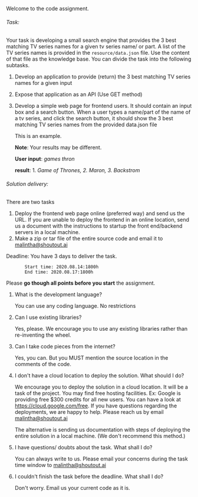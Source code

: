 Welcome to the code assignment. 

###### Task:

Your task is developing a small search engine that provides the 3 best matching TV series names for a given tv series name/ or part. A list of the TV series names is provided in the `resource/data.json` file. Use the content of that file as the knowledge base. You can divide the task into the following subtasks.

1. Develop an application to provide (return) the 3 best matching TV series names for a given input
2. Expose that application as an API (Use GET method)
3. Develop a simple web page for frontend users. It should contain an input box and a search button. When 
   a user types a name/part of the name of a tv series, and click the search button, it should show the 3 best matching TV
   series names from the provided data.json file
   
   This is an example. 
       
     **Note**: Your results may be different.
     
     **User input**: _games thron_
     
     **result**: 1. _Game of Thrones, 2. Maron, 3. Backstrom_
     
###### Solution delivery:

 There are two tasks

   1. Deploy the  frontend web page online (preferred way) and send us the URL. If you are unable to deploy the frontend in an online location, send us a document with the instructions to startup the front end/backend servers in a local machine.
   2. Make a zip or tar file of the entire source code and email it to malintha@shoutout.ai

Deadline: You have 3 days to deliver the task. 

           Start time: 2020.08.14:1800h
           End time: 2020.08.17:1800h   

Please **go though all points before you start** the assignment.

1. What is the development language?

    You can use any coding language. No restrictions

2. Can I use existing libraries?

    Yes, please. We encourage you to use any existing libraries rather than re-inventing the wheel.

3. Can I take code pieces from the internet?

   Yes, you can. But you MUST mention the source location in the comments of the code. 

5. I don't have a cloud location to deploy the solution. What should I do?

   We encourage you to deploy the solution in a cloud location. It will be a task of the project. You may find free hosting facilities. Ex: Google is providing free $300 credits for all new users. You can have a 
   look at https://cloud.google.com/free. If you have questions regarding the deployments, we are happy to help. Please reach 
   us by email malintha@shoutout.ai
   
   The alternative is sending us documentation with steps of deploying the entire solution in a local machine. (We don't recommend this method.)
   
6. I have questions/ doubts about the task. What shall I do?

   You can always write to us. Please email your concerns during the task time window to malintha@shoutout.ai
   
7. I couldn't finish the task before the deadline. What shall I do?

   Don't worry. Email us your current code as it is.
